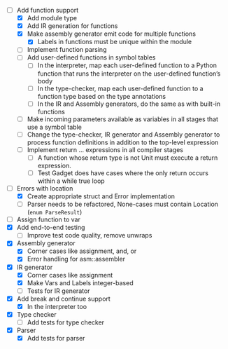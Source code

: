 - [ ] Add function support
  - [X] Add module type
  - [X] Add IR generation for functions
  - [X] Make assembly generator emit code for multiple functions
    - [X] Labels in functions must be unique within the module
  - [ ] Implement function parsing
  - [ ] Add user-defined functions in symbol tables
    - [ ] In the interpreter, map each user-defined function to a Python function that runs the interpreter on the user-defined function’s body
    - [ ] In the type-checker, map each user-defined function to a function type based on the type annotations
    - [ ] In the IR and Assembly generators, do the same as with built-in functions
  - [ ] Make incoming parameters available as variables in all stages that use a symbol table
  - [ ] Change the type-checker, IR generator and Assembly generator to process function definitions in addition to the top-level expression
  - [ ] Implement return ... expressions in all compiler stages
    - [ ] A function whose return type is not Unit must execute a return expression.
    - [ ] Test Gadget does have cases where the only return occurs within a while true loop
- [ ] Errors with location
  - [X] Create appropriate struct and Error implementation
  - [ ] Parser needs to be refactored, None-cases must contain Location (`enum ParseResult`)
- [ ] Assign function to var
- [X] Add end-to-end testing
  - [ ] Improve test code quality, remove unwraps
- [X] Assembly generator
  - [X] Corner cases like assignment, and, or
  - [X] Error handling for asm::assembler
- [X] IR generator
  - [X] Corner cases like assignment
  - [X] Make Vars and Labels integer-based
  - [ ] Tests for IR generator
- [X] Add break and continue support
  - [X] In the interpreter too
- [X] Type checker
  - [ ] Add tests for type checker
- [X] Parser
  - [X] Add tests for parser

